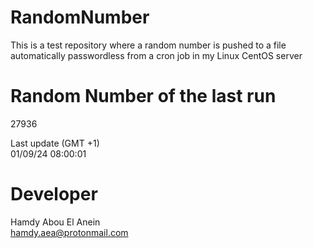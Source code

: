 # RandomNumber    
This is a test repository where a random number is pushed to a file automatically passwordless from a cron job in my Linux CentOS server    
# Random Number of the last run   
27936
      
Last update (GMT +1)    
01/09/24 08:00:01
# Developer    
Hamdy Abou El Anein   
hamdy.aea@protonmail.com
